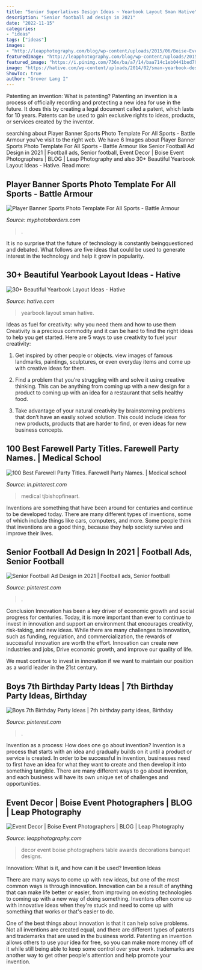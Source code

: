 ```yaml
---
title: "Senior Superlatives Design Ideas ~ Yearbook Layout Sman Hative"
description: "Senior football ad design in 2021"
date: "2022-11-15"
categories:
- "ideas"
tags: ["ideas"]
images:
- "http://leapphotography.com/blog/wp-content/uploads/2015/06/Boise-Event-Photographers_decor_Delicate-Designs_005.jpg"
featuredImage: "http://leapphotography.com/blog/wp-content/uploads/2015/06/Boise-Event-Photographers_decor_Delicate-Designs_005.jpg"
featured_image: "https://i.pinimg.com/736x/ba/a7/14/baa714c1eb0441bed79c3399503850f9.jpg"
image: "https://hative.com/wp-content/uploads/2014/02/sman-yearbook-design-21.jpg"
ShowToc: true
author: "Grover Lang I"
---
```



Patenting an invention: What is patenting?
Patenting an invention is a process of officially recording and protecting a new idea for use in the future. It does this by creating a legal document called a patent, which lasts for 10 years. Patents can be used to gain exclusive rights to ideas, products, or services created by the inventor.

	

		
searching about Player Banner Sports Photo Template For All Sports - Battle Armour you've visit to the right web. We have 6 Images about Player Banner Sports Photo Template For All Sports - Battle Armour like Senior Football Ad Design in 2021 | Football ads, Senior football, Event Decor | Boise Event Photographers | BLOG | Leap Photography and also 30+ Beautiful Yearbook Layout Ideas - Hative. Read more:
		
    
## Player Banner Sports Photo Template For All Sports - Battle Armour

<img loading=lazy src="https://cdn3.bigcommerce.com/s-jdhnct1/products/229/images/745/battle_armour_48x72_banner__24849.1446754603.500.625.jpg?c=2" onerror="this.onerror=null;this.src='https://tse1.mm.bing.net/th?id=OIP.Mg8tddBCKqgkD3_NE4N3HAAAAA&amp;pid=15.1';" alt="Player Banner Sports Photo Template For All Sports - Battle Armour">

_Source: myphotoborders.com_

>. 

	

It is no surprise that the future of technology is constantly beingquestioned and debated. What follows are five ideas that could be used to generate interest in the technology and help it grow in popularity.

    
## 30+ Beautiful Yearbook Layout Ideas - Hative

<img loading=lazy src="https://hative.com/wp-content/uploads/2014/02/sman-yearbook-design-21.jpg" onerror="this.onerror=null;this.src='https://tse3.mm.bing.net/th?id=OIP.O4oOx3wW3vucUL7KD6AoIgHaKd&amp;pid=15.1';" alt="30+ Beautiful Yearbook Layout Ideas - Hative">

_Source: hative.com_

>yearbook layout sman hative. 

	

Ideas as fuel for creativity: why you need them and how to use them
Creativity is a precious commodity and it can be hard to find the right ideas to help you get started. Here are 5 ways to use creativity to fuel your creativity:
1. Get inspired by other people or objects. view images of famous landmarks, paintings, sculptures, or even everyday items and come up with creative ideas for them.

2. Find a problem that you’re struggling with and solve it using creative thinking. This can be anything from coming up with a new design for a product to coming up with an idea for a restaurant that sells healthy food.

3. Take advantage of your natural creativity by brainstorming problems that don’t have an easily solved solution. This could include ideas for new products, products that are harder to find, or even ideas for new business concepts.


    
## 100 Best Farewell Party Titles. Farewell Party Names. | Medical School

<img loading=lazy src="https://i.pinimg.com/736x/ba/a7/14/baa714c1eb0441bed79c3399503850f9.jpg" onerror="this.onerror=null;this.src='https://tse1.mm.bing.net/th?id=OIP.K3yHwXtdmdfZ6s4GyR9YuQHaLb&amp;pid=15.1';" alt="100 Best Farewell Party Titles. Farewell Party Names. | Medical school">

_Source: in.pinterest.com_

>medical tjbishopfineart. 

	

Inventions are something that have been around for centuries and continue to be developed today. There are many different types of inventions, some of which include things like cars, computers, and more. Some people think that inventions are a good thing, because they help society survive and improve their lives.

    
## Senior Football Ad Design In 2021 | Football Ads, Senior Football

<img loading=lazy src="https://i.pinimg.com/736x/6f/02/cf/6f02cf737600d81811aef7f3d66f7dd7.jpg" onerror="this.onerror=null;this.src='https://tse2.mm.bing.net/th?id=OIP._HEpZIkrjljEcSOjD8W--wHaJ4&amp;pid=15.1';" alt="Senior Football Ad Design in 2021 | Football ads, Senior football">

_Source: pinterest.com_

>. 

	

Conclusion
Innovation has been a key driver of economic growth and social progress for centuries. Today, it is more important than ever to continue to invest in innovation and support an environment that encourages creativity, risk-taking, and new ideas.
While there are many challenges to innovation, such as funding, regulation, and commercialization, the rewards of successful innovation are worth the effort. Innovation can create new industries and jobs, Drive economic growth, and improve our quality of life.

We must continue to invest in innovation if we want to maintain our position as a world leader in the 21st century.

    
## Boys 7th Birthday Party Ideas | 7th Birthday Party Ideas, Birthday

<img loading=lazy src="https://i.pinimg.com/736x/ca/fa/15/cafa15b0dbf720225fed343cffa36a0a.jpg" onerror="this.onerror=null;this.src='https://tse4.mm.bing.net/th?id=OIP.R8FAM04-p_-Kn9JVwmyUXAHaNK&amp;pid=15.1';" alt="Boys 7th Birthday Party Ideas | 7th birthday party ideas, Birthday">

_Source: pinterest.com_

>. 

	

Invention as a process: How does one go about invention?
Invention is a process that starts with an idea and gradually builds on it until a product or service is created. In order to be successful in invention, businesses need to first have an idea for what they want to create and then develop it into something tangible. There are many different ways to go about invention, and each business will have its own unique set of challenges and opportunities.

    
## Event Decor | Boise Event Photographers | BLOG | Leap Photography

<img loading=lazy src="http://leapphotography.com/blog/wp-content/uploads/2015/06/Boise-Event-Photographers_decor_Delicate-Designs_005.jpg" onerror="this.onerror=null;this.src='https://tse1.mm.bing.net/th?id=OIP.1CsKvbf1INkoBgJriUridwHaFV&amp;pid=15.1';" alt="Event Decor | Boise Event Photographers | BLOG | Leap Photography">

_Source: leapphotography.com_

>decor event boise photographers table awards decorations banquet designs. 

	

Innovation: What is it, and how can it be used?
Invention Ideas

There are many ways to come up with new ideas, but one of the most common ways is through innovation. Innovation can be a result of anything that can make life better or easier, from improving on existing technologies to coming up with a new way of doing something. Inventors often come up with innovative ideas when they're stuck and need to come up with something that works or that's easier to do.

One of the best things about innovation is that it can help solve problems. Not all inventions are created equal, and there are different types of patents and trademarks that are used in the business world. Patenting an invention allows others to use your idea for free, so you can make more money off of it while still being able to keep some control over your work. trademarks are another way to get other people's attention and help promote your invention.

